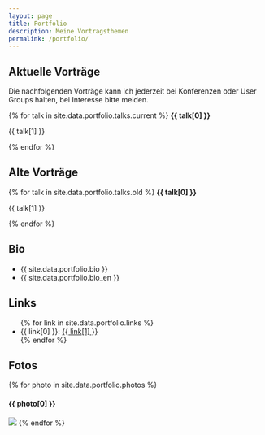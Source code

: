 ```yaml
---
layout: page
title: Portfolio
description: Meine Vortragsthemen
permalink: /portfolio/
---
```


<h2>Aktuelle Vorträge</h2>
Die nachfolgenden Vorträge kann ich jederzeit bei Konferenzen oder User Groups halten, bei Interesse bitte melden.

{% for talk in site.data.portfolio.talks.current %}
<b>{{ talk[0] }}</b>
<p>{{ talk[1] }}</p>
{% endfor %}

<h2>Alte Vorträge</h2>
{% for talk in site.data.portfolio.talks.old %}
<b>{{ talk[0] }}</b>
<p>{{ talk[1] }}</p>
{% endfor %}

<h2 id="bio">Bio</h2>
<ul class="talk-list">
<li>{{ site.data.portfolio.bio }}</li>
<li>{{ site.data.portfolio.bio_en }}</li>
</ul>

<h2 id="links">Links</h2>
<ul class="talk-list">
{% for link in site.data.portfolio.links %}
	<li>{{ link[0] }}: <a href="{{ link[1] }}" >{{ link[1] }}</a></li>
{% endfor %}
</ul>

<h2 id="photos">Fotos</h2>
{% for photo in site.data.portfolio.photos %}
<h4>{{ photo[0] }}</h4>
<img src="{{photo[1]}}" />
{% endfor %}
